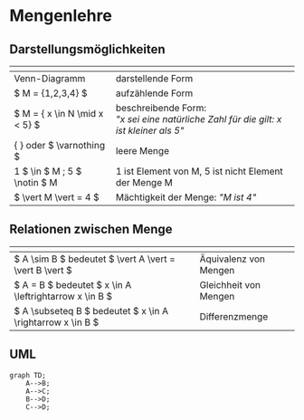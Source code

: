 # Mengenlehre

## Darstellungsmöglichkeiten

  []()| []() 
------ | -----
Venn-Diagramm | darstellende Form
$ M = \{1,2,3,4\} $ | aufzählende Form
$ M =  \{ x \in N \mid x < 5\} $ | beschreibende Form: <br> *"x sei eine natürliche Zahl für die gilt: x ist kleiner als 5"*
\{    \}  oder $ \varnothing $  | leere Menge
1 $  \in $ M ; 5 $  \notin $ M | 1 ist Element von M, 5 ist nicht Element der Menge M
$ \vert  M \vert  = 4 $|Mächtigkeit der Menge: *"M ist 4"*

## Relationen zwischen Menge
  []()| []() 
------ | -----
$ A \sim B $   bedeutet $ \vert  A \vert =  \vert  B \vert $ | Äquivalenz von Mengen
 $ A = B $   bedeutet $ x \in A \leftrightarrow x \in B $ | Gleichheit von Mengen
$ A \subseteq B $   bedeutet $ x \in A \rightarrow x \in B $ | Differenzmenge

## UML

```mermaid
graph TD;
    A-->B;
    A-->C;
    B-->D;
    C-->D;
```
